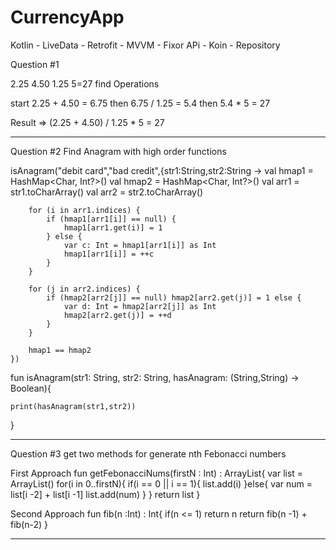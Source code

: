 # CurrencyApp
Kotlin - LiveData - Retrofit - MVVM - Fixor APi - Koin - Repository

Question #1

2.25 4.50 1.25 5=27
find Operations

start 2.25 + 4.50 = 6.75
then 6.75 / 1.25 = 5.4
then 5.4 * 5 = 27

Result =>  (2.25 + 4.50) / 1.25 * 5 = 27
____________________________________________________

Question #2
Find Anagram with high order functions

isAnagram("debit card","bad credit",{str1:String,str2:String -> 
        val hmap1 = HashMap<Char, Int?>()
        val hmap2 = HashMap<Char, Int?>()
        val arr1 = str1.toCharArray()
        val arr2 = str2.toCharArray()

        for (i in arr1.indices) {
            if (hmap1[arr1[i]] == null) {
                hmap1[arr1.get(i)] = 1
            } else {
                var c: Int = hmap1[arr1[i]] as Int
                hmap1[arr1[i]] = ++c
            }
        }

        for (j in arr2.indices) {
            if (hmap2[arr2[j]] == null) hmap2[arr2.get(j)] = 1 else {
                var d: Int = hmap2[arr2[j]] as Int
                hmap2[arr2.get(j)] = ++d
            }
        }
        
        hmap1 == hmap2
    })
    
fun isAnagram(str1: String, str2: String, hasAnagram: (String,String) -> Boolean){ 

    print(hasAnagram(str1,str2))

}



____________________________________________________

Question #3
get two methods for generate nth Febonacci numbers

First Approach 
fun getFebonacciNums(firstN : Int) : ArrayList<Int>{
    var list = ArrayList<Int>()
    for(i in 0..firstN){
       if(i == 0 || i == 1){
           list.add(i)
       }else{
           var num = list[i -2] + list[i -1]
           list.add(num)
       }
    }
    return list
}

Second Approach
fun fib(n :Int) : Int{
    if(n <= 1)
    return n
    return fib(n -1) + fib(n-2)
}
_____________________________________________________
